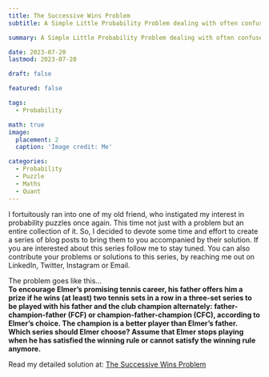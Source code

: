 ```yaml
---
title: The Successive Wins Problem
subtitle: A Simple Little Probability Problem dealing with often confused expected values and intuition.

summary: A Simple Little Probability Problem dealing with often confused expected values and intuition.

date: 2023-07-20
lastmod: 2023-07-20

draft: false

featured: false

tags:
  - Probability

math: true
image:
  placement: 2
  caption: 'Image credit: Me'

categories:
  - Probability
  - Puzzle
  - Maths
  - Quant
---
```


I fortuitously ran into one of my old friend, who instigated my interest in probability puzzles once again. This time not just with a problem but an entire collection of it. So, I decided to devote some time and effort to create a series of blog posts to bring them to you accompanied by their solution. If you are interested about this series follow me to stay tuned. You can also contribute your problems or solutions to this series, by reaching me out on LinkedIn, Twitter, Instagram or Email.

The problem goes like this…<br>
**To encourage Elmer’s promising tennis career, his father offers him a prize if he wins (at least) two tennis sets in a row in a three-set series to be played with his father and the club champion alternately: father-champion-father (FCF) or champion-father-champion (CFC), according to Elmer’s choice. The champion is a better player than Elmer’s father. Which series should Elmer choose? Assume that Elmer stops playing when he has satisfied the winning rule or cannot satisfy the winning rule anymore.**

Read my detailed solution at: [The Successive Wins Problem](https://medium.com/@rishidarkdevil/the-successive-wins-problem-f4d4397853d5)